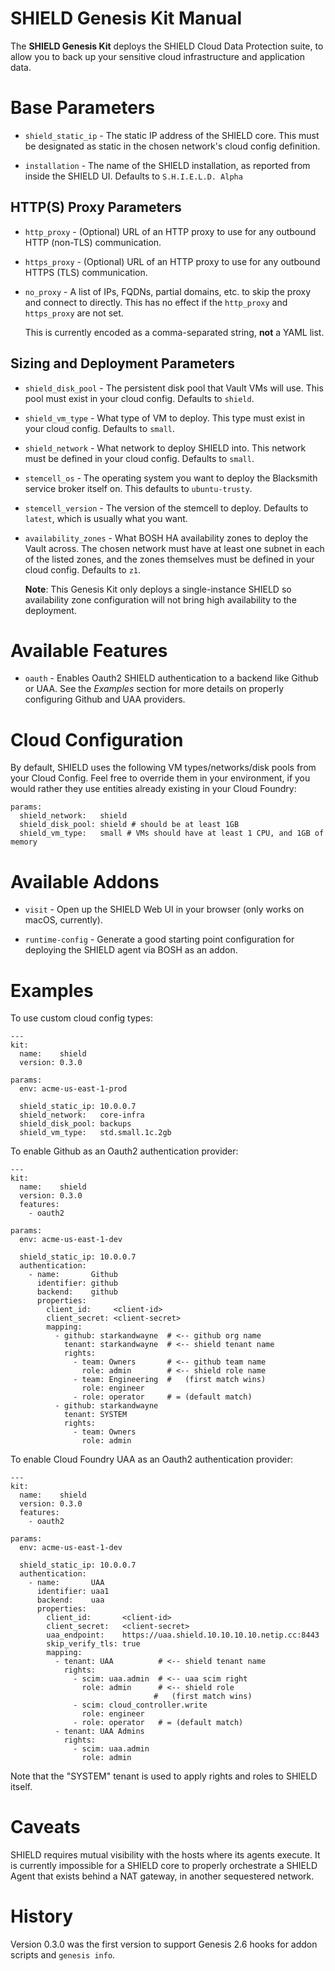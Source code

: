 # SHIELD Genesis Kit Manual

The **SHIELD Genesis Kit** deploys the SHIELD Cloud Data
Protection suite, to allow you to back up your sensitive cloud
infrastructure and application data.

# Base Parameters

- `shield_static_ip` - The static IP address of the SHIELD core.
  This must be designated as static in the chosen network's cloud
  config definition.

- `installation` - The name of the SHIELD installation, as
  reported from inside the SHIELD UI.
  Defaults to `S.H.I.E.L.D. Alpha`

## HTTP(S) Proxy Parameters

- `http_proxy` - (Optional) URL of an HTTP proxy to use for any
  outbound HTTP (non-TLS) communication.

- `https_proxy` - (Optional) URL of an HTTP proxy to use for any
  outbound HTTPS (TLS) communication.

- `no_proxy` - A list of IPs, FQDNs, partial domains, etc. to
  skip the proxy and connect to directly.  This has no effect if
  the `http_proxy` and `https_proxy` are not set.

  This is currently encoded as a comma-separated string, **not**
  a YAML list.

## Sizing and Deployment Parameters

- `shield_disk_pool` - The persistent disk pool that Vault VMs will
  use.  This pool must exist in your cloud config.  Defaults to
  `shield`.

- `shield_vm_type` - What type of VM to deploy.  This type must
  exist in your cloud config.  Defaults to `small`.

- `shield_network` - What network to deploy SHIELD into.  This
  network must be defined in your cloud config.  Defaults to
  `small`.

- `stemcell_os` - The operating system you want to deploy the
  Blacksmith service broker itself on.  This defaults to
  `ubuntu-trusty`.

- `stemcell_version` - The version of the stemcell to deploy.
  Defaults to `latest`, which is usually what you want.

- `availability_zones` - What BOSH HA availability zones to deploy
  the Vault across.  The chosen network must have at least one
  subnet in each of the listed zones, and the zones themselves
  must be defined in your cloud config.  Defaults to `z1`.

  **Note**: This Genesis Kit only deploys a single-instance SHIELD
  so availability zone configuration will not bring high
  availability to the deployment.

# Available Features

- `oauth` - Enables Oauth2 SHIELD authentication to a backend like
  Github or UAA.  See the _Examples_ section for more details on
  properly configuring Github and UAA providers.

# Cloud Configuration

By default, SHIELD uses the following VM types/networks/disk pools from your
Cloud Config. Feel free to override them in your environment, if you would
rather they use entities already existing in your Cloud Foundry:

```
params:
  shield_network:   shield
  shield_disk_pool: shield # should be at least 1GB
  shield_vm_type:   small # VMs should have at least 1 CPU, and 1GB of memory
```

# Available Addons

- `visit` - Open up the SHIELD Web UI in your browser (only works
  on macOS, currently).

- `runtime-config` - Generate a good starting point configuration
  for deploying the SHIELD agent via BOSH as an addon.

# Examples

To use custom cloud config types:

```
---
kit:
  name:    shield
  version: 0.3.0

params:
  env: acme-us-east-1-prod

  shield_static_ip: 10.0.0.7
  shield_network:   core-infra
  shield_disk_pool: backups
  shield_vm_type:   std.small.1c.2gb
```

To enable Github as an Oauth2 authentication provider:

```
---
kit:
  name:    shield
  version: 0.3.0
  features:
    - oauth2

params:
  env: acme-us-east-1-dev

  shield_static_ip: 10.0.0.7
  authentication:
    - name:       Github
      identifier: github
      backend:    github
      properties:
        client_id:     <client-id>
        client_secret: <client-secret>
        mapping:
          - github: starkandwayne  # <-- github org name
            tenant: starkandwayne  # <-- shield tenant name
            rights:
              - team: Owners       # <-- github team name
                role: admin        # <-- shield role name
              - team: Engineering  #   (first match wins)
                role: engineer
              - role: operator     # = (default match)
          - github: starkandwayne
            tenant: SYSTEM
            rights:
              - team: Owners
                role: admin
```

To enable Cloud Foundry UAA as an Oauth2 authentication provider:

```
---
kit:
  name:    shield
  version: 0.3.0
  features:
    - oauth2

params:
  env: acme-us-east-1-dev

  shield_static_ip: 10.0.0.7
  authentication:
    - name:       UAA
      identifier: uaa1
      backend:    uaa
      properties:
        client_id:       <client-id>
        client_secret:   <client-secret>
        uaa_endpoint:    https://uaa.shield.10.10.10.10.netip.cc:8443
        skip_verify_tls: true
        mapping:
          - tenant: UAA          # <-- shield tenant name
            rights:
              - scim: uaa.admin  # <-- uaa scim right
                role: admin      # <-- shield role
                                #   (first match wins)
              - scim: cloud_controller.write
                role: engineer
              - role: operator   # = (default match)
          - tenant: UAA Admins
            rights:
              - scim: uaa.admin
                role: admin
```

Note that the "SYSTEM" tenant is used to apply rights and roles to
SHIELD itself.

# Caveats

SHIELD requires mutual visibility with the hosts where its agents
execute.  It is currently impossible for a SHIELD core to properly
orchestrate a SHIELD Agent that exists behind a NAT gateway, in
another sequestered network.

# History

Version 0.3.0 was the first version to support Genesis 2.6 hooks
for addon scripts and `genesis info`.
